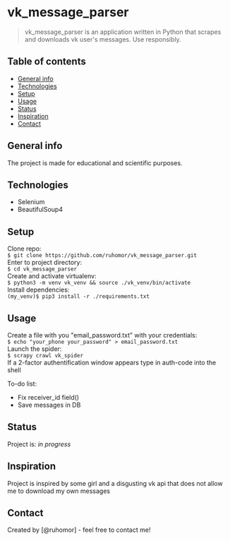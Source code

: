 # vk_message_parser
> vk_message_parser is an application written in Python that scrapes and downloads vk user's messages. Use responsibly.

## Table of contents
* [General info](#general-info)
* [Technologies](#technologies)
* [Setup](#setup)
* [Usage](#Usage)
* [Status](#status)
* [Inspiration](#inspiration)
* [Contact](#contact)

## General info
The project is made for educational and scientific purposes.

## Technologies
* Selenium
* BeautifulSoup4

## Setup
Clone repo:\
`$ git clone https://github.com/ruhomor/vk_message_parser.git`\
Enter to project directory:\
`$ cd vk_message_parser`\
Create and activate virtualenv:\
`$ python3 -m venv vk_venv && source ./vk_venv/bin/activate`\
Install dependencies:\
`(my_venv)$ pip3 install -r ./requirements.txt`

## Usage
Create a file with you "email_password.txt" with your credentials:\
`$ echo "your_phone your_password" > email_password.txt`\
Launch the spider:\
`$ scrapy crawl vk_spider`\
If a 2-factor authentification window appears type in auth-code into the shell

To-do list:
* Fix receiver_id field()
* Save messages in DB

## Status
Project is: _in progress_

## Inspiration
Project is inspired by some girl and a disgusting vk api that does not allow me to download my own messages

## Contact
Created by [@ruhomor] - feel free to contact me!
